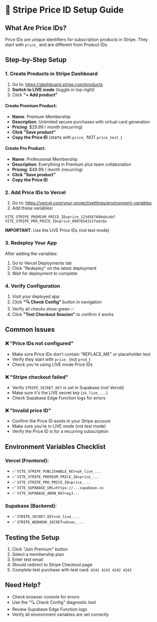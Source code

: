 # 🎯 Stripe Price ID Setup Guide

## What Are Price IDs?

Price IDs are unique identifiers for subscription products in Stripe. They start with `price_` and are different from Product IDs.

## Step-by-Step Setup

### 1. Create Products in Stripe Dashboard

1. Go to: https://dashboard.stripe.com/products
2. **Switch to LIVE mode** (toggle in top-right)
3. Click **"+ Add product"**

#### Create Premium Product:
- **Name**: Premium Membership
- **Description**: Unlimited secure purchases with virtual card generation
- **Pricing**: $29.99 / month (recurring)
- **Click "Save product"**
- **Copy the Price ID** (starts with `price_` NOT `price_test_`)

#### Create Pro Product:
- **Name**: Professional Membership  
- **Description**: Everything in Premium plus team collaboration
- **Pricing**: $49.99 / month (recurring)
- **Click "Save product"**
- **Copy the Price ID**

### 2. Add Price IDs to Vercel

1. Go to: https://vercel.com/your-project/settings/environment-variables
2. Add these variables:

```
VITE_STRIPE_PREMIUM_PRICE_ID=price_1234567890abcdef
VITE_STRIPE_PRO_PRICE_ID=price_0987654321fedcba
```

**IMPORTANT**: Use the LIVE Price IDs (not test mode)

### 3. Redeploy Your App

After adding the variables:
1. Go to Vercel Deployments tab
2. Click "Redeploy" on the latest deployment
3. Wait for deployment to complete

### 4. Verify Configuration

1. Visit your deployed app
2. Click **"🔍 Check Config"** button in navigation
3. Verify all checks show green ✅
4. Click **"Test Checkout Session"** to confirm it works

## Common Issues

### ❌ "Price IDs not configured"
- Make sure Price IDs don't contain "REPLACE_ME" or placeholder text
- Verify they start with `price_` (not `prod_`)
- Check you're using LIVE mode Price IDs

### ❌ "Stripe checkout failed"
- Verify `STRIPE_SECRET_KEY` is set in Supabase (not Vercel)
- Make sure it's the LIVE secret key (`sk_live_...`)
- Check Supabase Edge Function logs for errors

### ❌ "Invalid price ID"
- Confirm the Price ID exists in your Stripe account
- Make sure you're in LIVE mode (not test mode)
- Verify the Price ID is for a recurring subscription

## Environment Variables Checklist

### Vercel (Frontend):
- ✅ `VITE_STRIPE_PUBLISHABLE_KEY=pk_live_...`
- ✅ `VITE_STRIPE_PREMIUM_PRICE_ID=price_...`
- ✅ `VITE_STRIPE_PRO_PRICE_ID=price_...`
- ✅ `VITE_SUPABASE_URL=https://...supabase.co`
- ✅ `VITE_SUPABASE_ANON_KEY=eyJ...`

### Supabase (Backend):
- ✅ `STRIPE_SECRET_KEY=sk_live_...`
- ✅ `STRIPE_WEBHOOK_SECRET=whsec_...`

## Testing the Setup

1. Click "Join Premium" button
2. Select a membership plan
3. Enter test email
4. Should redirect to Stripe Checkout page
5. Complete test purchase with test card: `4242 4242 4242 4242`

## Need Help?

- Check browser console for errors
- Use the "🔍 Check Config" diagnostic tool
- Review Supabase Edge Function logs
- Verify all environment variables are set correctly
